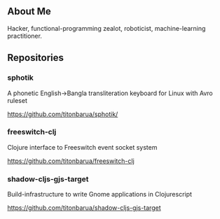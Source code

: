 ## About Me

Hacker, functional-programming zealot, roboticist, machine-learning practitioner.

## Repositories

### sphotik

A phonetic English->Bangla transliteration keyboard for Linux with Avro ruleset

https://github.com/titonbarua/sphotik/

### freeswitch-clj

Clojure interface to Freeswitch event socket system

https://github.com/titonbarua/freeswitch-clj

### shadow-cljs-gjs-target

Build-infrastructure to write Gnome applications in Clojurescript

https://github.com/titonbarua/shadow-cljs-gjs-target

<!--
**titonbarua/titonbarua** is a ✨ _special_ ✨ repository because its `README.md` (this file) appears on your GitHub profile.

Here are some ideas to get you started:

- 🔭 I’m currently working on ...
- 🌱 I’m currently learning ...
- 👯 I’m looking to collaborate on ...
- 🤔 I’m looking for help with ...
- 💬 Ask me about ...
- 📫 How to reach me: ...
- 😄 Pronouns: ...
- ⚡ Fun fact: ...
-->
